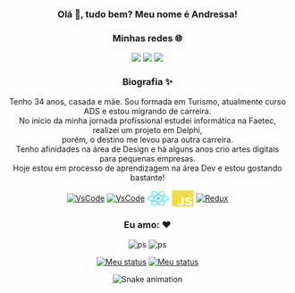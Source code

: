 
<div align="center">

### Olá 👋, tudo bem? Meu nome é Andressa!

### Minhas redes 🌐
  
<a href="https://www.linkedin.com/in/andressaog88" target="_blank"><img src="https://img.shields.io/badge/-LinkedIn-%230077B5?style=for-the-badge&logo=linkedin&logoColor=white" target="_blank"></a>
<a href="https://instagram.com/andressaog88" target="_blank"><img src="https://img.shields.io/badge/-Instagram-%23E4405F?style=for-the-badge&logo=instagram&logoColor=white" target="_blank"></a>
<a href="https://www.behance.net/aogartesdigitais" target="_blank"><img src="https://img.shields.io/badge/-Behance-blue?style=for-the-badge&logo=behance&logoColor=white" target="_blank"></a>


### Biografia ✨
<p>
Tenho 34 anos, casada e mãe. Sou formada em Turismo, atualmente curso ADS e estou migrando de carreira.<br>
No início da minha jornada profissional estudei informática na Faetec,<br>realizei um projeto em Delphi,<br>porém, o destino me levou 
para outra carreira.<br> Tenho afinidades na área de Design e há alguns anos crio artes digitais para pequenas empresas.<br>
Hoje estou em processo de aprendizagem na área Dev e estou gostando bastante!

 
  <a target="_blank" rel="noopener noreferrer nofollow" href="https://cdn.jsdelivr.net/gh/devicons/devicon/icons/html5/html5-original.svg"><img align="center" alt="VsCode" height="30" width="40" src="https://cdn.jsdelivr.net/gh/devicons/devicon/icons/html5/html5-original.svg" style="max-width: 100%;"></a>
  <a target="_blank" rel="noopener noreferrer nofollow" href="https://cdn.jsdelivr.net/gh/devicons/devicon/icons/vscode/vscode-original.svg"><img align="center" alt="VsCode" height="30" width="40" src="https://cdn.jsdelivr.net/gh/devicons/devicon/icons/vscode/vscode-original.svg" style="max-width: 100%;"></a>
  <a target="_blank" rel="noopener noreferrer nofollow" href="https://raw.githubusercontent.com/devicons/devicon/master/icons/react/react-original.svg"><img align="center" alt="React" height="30" width="40" src="https://raw.githubusercontent.com/devicons/devicon/master/icons/react/react-original.svg" style="max-width: 100%;"></a>
  <a target="_blank" rel="noopener noreferrer nofollow" href="https://raw.githubusercontent.com/devicons/devicon/master/icons/javascript/javascript-plain.svg"><img align="center" alt="Js" height="30" width="40" src="https://raw.githubusercontent.com/devicons/devicon/master/icons/javascript/javascript-plain.svg" style="max-width: 100%;"></a>
  <a target="_blank" rel="noopener noreferrer nofollow" href="https://cdn.jsdelivr.net/gh/devicons/devicon/icons/php/php-plain.svg"><img align="center" alt="Redux" height="30" width="40" src="https://cdn.jsdelivr.net/gh/devicons/devicon/icons/php/php-plain.svg" style="max-width: 100%;"></a>
  
 
          
          

  
### Eu amo: ❤️<p> 
![ps](https://img.shields.io/badge/Adobe%20Photoshop-31A8FF?style=for-the-badge&logo=Adobe%20Photoshop&logoColor=black)
![ps](https://img.shields.io/badge/Adobe%20Illustrator-FF9A00?style=for-the-badge&logo=adobe%20illustrator&logoColor=white)
  

[![Meu status](https://github-readme-stats.vercel.app/api?username=andressaog88&show_icons=true&theme=dracula#gh-dark-mode-only)](https://github.com/andressaog88/github-readme-stats#gh-dark-mode-only)
[![Meu status](https://github-readme-stats.vercel.app/api?username=andressaog88&show_icons=true&theme=dracula#gh-light-mode-only)](https://github.com/andressaog88/github-readme-stats#gh-light-mode-only)

  ![Snake animation](https://github.com/danielbped/danielbped/blob/output/github-contribution-grid-snake.svg)
  
  </div>
